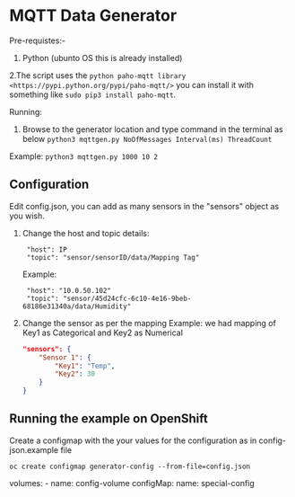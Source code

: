 MQTT Data Generator
==============
Pre-requistes:-
1. Python (ubunto OS this is already installed)

2.The script uses the `python paho-mqtt library <https://pypi.python.org/pypi/paho-mqtt/>` you can install it with something like `sudo pip3 install paho-mqtt`.


Running:
1. Browse to the generator location and type command in the terminal as below
	`python3 mqttgen.py NoOfMessages Interval(ms) ThreadCount`

Example:
`python3 mqttgen.py 1000 10 2`

Configuration
-------------

Edit config.json, 
you can add as many sensors in the "sensors" object as you wish.

1. Change the host and topic details:

        "host": IP
        "topic": "sensor/sensorID/data/Mapping Tag"

    Example:

        "host": "10.0.50.102"
        "topic": "sensor/45d24cfc-6c10-4e16-9beb-68186e31340a/data/Humidity"

2. Change the sensor as per the mapping
    Example: 
    we had mapping of Key1 as Categorical and Key2 as Numerical 
    ```json
    "sensors": { 
        "Sensor 1": { 
            "Key1": "Temp", 
            "Key2": 30 
        } 
    }
    ```

Running the example on OpenShift
-------------
Create a configmap with the your values for the configuration as in config-json.example file  

`oc create configmap generator-config --from-file=config.json`

volumes:
    - name: config-volume
      configMap:
        name: special-config